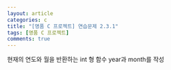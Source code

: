 ```yaml
---
layout: article
categories: c
title: "[명품 C 프로젝트] 연습문제 2.3.1"
tags: [명품 C 프로젝트]
comments: true
---
```


현재의 연도와 월을 반환하는 int 형 함수 year과 month를 작성

<script src="https://gist.github.com/junbly/e0429650168139be98d0402def2b6227.js"></script>
